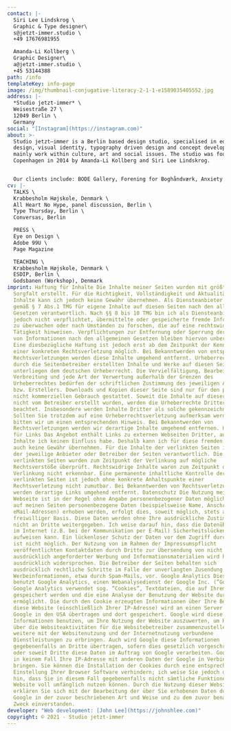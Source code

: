 ```yaml
---
contact: |-
  Siri Lee Lindskrog \
  Graphic & Type designer\
  s@jetzt-immer.studio \
  +49 17676981955 

  Amanda-Li Kollberg \
  Graphic Designer\
  a@jetzt-immer.studio \
  +45 53144388
path: /info
templateKey: info-page
image: /img/thumbnail-conjugative-literacy-2-1-1-e1589035405552.jpg
address: |-
  *Studio jetzt-immer* \
  Weisestraße 27 \
  12049 Berlin \
  Germany
social: "[Instagram](https://instagram.com)"
about: >-
  Studio jetzt—immer is a Berlin based design studio, specialised in editorial
  design, visual identity, typography driven design and concept development. We
  mainly work within culture, art and social issues. The studio was founded in
  Copenhagen in 2014 by Amanda-Li Kollberg and Siri Lee Lindskrog. 


  Our clients include: BODE Gallery, Forening for Boghåndværk, Anxiety Empire Magazine, KADK — The Royal Danish Academy of Fine Arts Schools of Architecture, Design and Conservation, Afart Magazine, Kosmos Magazine, Herlev, Frederikssund & Egedal Libraries, European Glass Context, NW Gallery, Antalis Papers, Artland, Rosinante&Co, Forlaget Silkefyret, DokumentART Film Festival, Detour Urban Dance Festival, Insitu Site-Specific Dance Festival, The Danish Music Schools.
cv: |-
  TALKS \
  Krabbesholm Højskole, Denmark \
  All Heart No Hype, panel discussion, Berlin \
  Type Thursday, Berlin \
  Conversas, Berlin 

  PRESS \
  Eye on Design \
  Adobe 99U \
  Page Magazine 

  TEACHING \
  Krabbesholm Højskole, Denmark \
  ESDIP, Berlin \
  Godsbanen (Workshop), Denmark
imprint: Haftung für Inhalte Die Inhalte meiner Seiten wurden mit größter
  Sorgfalt erstellt. Für die Richtigkeit, Vollständigkeit und Aktualität der
  Inhalte kann ich jedoch keine Gewähr übernehmen. Als Diensteanbieter bin ich
  gemäß § 7 Abs.1 TMG für eigene Inhalte auf diesen Seiten nach den allgemeinen
  Gesetzen verantwortlich. Nach §§ 8 bis 10 TMG bin ich als Diensteanbieter
  jedoch nicht verpflichtet, übermittelte oder gespeicherte fremde Informationen
  zu überwachen oder nach Umständen zu forschen, die auf eine rechtswidrige
  Tätigkeit hinweisen. Verpflichtungen zur Entfernung oder Sperrung der Nutzung
  von Informationen nach den allgemeinen Gesetzen bleiben hiervon unberührt.
  Eine diesbezügliche Haftung ist jedoch erst ab dem Zeitpunkt der Kenntnis
  einer konkreten Rechtsverletzung möglich. Bei Bekanntwerden von entsprechenden
  Rechtsverletzungen werden diese Inhalte umgehend entfernt. Urheberrecht Die
  durch die Seitenbetreiber erstellten Inhalte und Werke auf diesen Seiten
  unterliegen dem deutschen Urheberrecht. Die Vervielfältigung, Bearbeitung,
  Verbreitung und jede Art der Verwertung außerhalb der Grenzen des
  Urheberrechtes bedürfen der schriftlichen Zustimmung des jeweiligen Autors
  bzw. Erstellers. Downloads und Kopien dieser Seite sind nur für den privaten,
  nicht kommerziellen Gebrauch gestattet. Soweit die Inhalte auf dieser Seite
  nicht vom Betreiber erstellt wurden, werden die Urheberrechte Dritter
  beachtet. Insbesondere werden Inhalte Dritter als solche gekennzeichnet.
  Sollten Sie trotzdem auf eine Urheberrechtsverletzung aufmerksam werden,
  bitten wir um einen entsprechenden Hinweis. Bei Bekanntwerden von
  Rechtsverletzungen werden wir derartige Inhalte umgehend entfernen. Haftung
  für Links Das Angebot enthält Links zu externen Webseiten Dritter, auf deren
  Inhalte ich keinen Einfluss habe. Deshalb kann ich für diese fremden Inhalte
  auch keine Gewähr übernehmen. Für die Inhalte der verlinkten Seiten ist stets
  der jeweilige Anbieter oder Betreiber der Seiten verantwortlich. Die
  verlinkten Seiten wurden zum Zeitpunkt der Verlinkung auf mögliche
  Rechtsverstöße überprüft. Rechtswidrige Inhalte waren zum Zeitpunkt der
  Verlinkung nicht erkennbar. Eine permanente inhaltliche Kontrolle der
  verlinkten Seiten ist jedoch ohne konkrete Anhaltspunkte einer
  Rechtsverletzung nicht zumutbar. Bei Bekanntwerden von Rechtsverletzungen
  werden derartige Links umgehend entfernt. Datenschutz Die Nutzung meiner
  Webseite ist in der Regel ohne Angabe personenbezogener Daten möglich. Soweit
  auf meinen Seiten personenbezogene Daten (beispielsweise Name, Anschrift oder
  eMail-Adressen) erhoben werden, erfolgt dies, soweit möglich, stets auf
  freiwilliger Basis. Diese Daten werden ohne Ihre ausdrückliche Zustimmung
  nicht an Dritte weitergegeben. Ich weise darauf hin, dass die Datenübertragung
  im Internet (z.B. bei der Kommunikation per E-Mail) Sicherheitslücken
  aufweisen kann. Ein lückenloser Schutz der Daten vor dem Zugriff durch Dritte
  ist nicht möglich. Der Nutzung von im Rahmen der Impressumspflicht
  veröffentlichten Kontaktdaten durch Dritte zur Übersendung von nicht
  ausdrücklich angeforderter Werbung und Informationsmaterialien wird hiermit
  ausdrücklich widersprochen. Die Betreiber der Seiten behalten sich
  ausdrücklich rechtliche Schritte im Falle der unverlangten Zusendung von
  Werbeinformationen, etwa durch Spam-Mails, vor. Google Analytics Diese Website
  benutzt Google Analytics, einen Webanalysedienst der Google Inc. (”Google”).
  Google Analytics verwendet sog. ”Cookies”, Textdateien, die auf Ihrem Computer
  gespeichert werden und die eine Analyse der Benutzung der Website durch Sie
  ermöglicht. Die durch den Cookie erzeugten Informationen über Ihre Benutzung
  diese Website (einschließlich Ihrer IP-Adresse) wird an einen Server von
  Google in den USA übertragen und dort gespeichert. Google wird diese
  Informationen benutzen, um Ihre Nutzung der Website auszuwerten, um Reports
  über die Websiteaktivitäten für die Websitebetreiber zusammenzustellen und um
  weitere mit der Websitenutzung und der Internetnutzung verbundene
  Dienstleistungen zu erbringen. Auch wird Google diese Informationen
  gegebenenfalls an Dritte übertragen, sofern dies gesetzlich vorgeschrieben
  oder soweit Dritte diese Daten im Auftrag von Google verarbeiten. Google wird
  in keinem Fall Ihre IP-Adresse mit anderen Daten der Google in Verbindung
  bringen. Sie können die Installation der Cookies durch eine entsprechende
  Einstellung Ihrer Browser Software verhindern; ich weise Sie jedoch darauf
  hin, dass Sie in diesem Fall gegebenenfalls nicht sämtliche Funktionen dieser
  Website voll umfänglich nutzen können. Durch die Nutzung dieser Website
  erklären Sie sich mit der Bearbeitung der über Sie erhobenen Daten durch
  Google in der zuvor beschriebenen Art und Weise und zu dem zuvor benannten
  Zweck einverstanden.
developer: "Web development: [John Lee](https://johnshlee.com)"
copyright: © 2021 - Studio jetzt-immer
---
```

